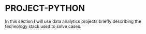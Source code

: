 # PROJECT-PYTHON
In this section I will use data analytics projects briefly describing the technology stack used to solve cases.
